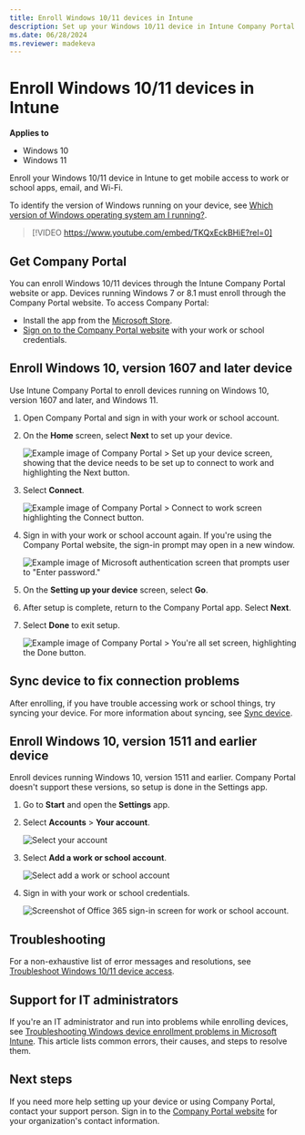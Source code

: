 ```yaml
---
title: Enroll Windows 10/11 devices in Intune
description: Set up your Windows 10/11 device in Intune Company Portal to get remote access to work or school.
ms.date: 06/28/2024
ms.reviewer: madekeva
---
```


# Enroll Windows 10/11 devices in Intune

**Applies to**
- Windows 10
- Windows 11

Enroll your Windows 10/11 device in Intune to get mobile access to work or school apps, email, and Wi-Fi.

To identify the version of Windows running on your device, see [Which version of Windows operating system am I running?](https://go.microsoft.com/fwlink/?linkid=2166188).
</br>
> [!VIDEO https://www.youtube.com/embed/TKQxEckBHiE?rel=0]

## Get Company Portal
You can enroll Windows 10/11 devices through the Intune Company Portal website or app. Devices running Windows 7 or 8.1 must enroll through the Company Portal website. To access Company Portal:

* Install the app from the [Microsoft Store](https://go.microsoft.com/fwlink/?linkid=2141417).
* [Sign on to the Company Portal website](https://go.microsoft.com/fwlink/?linkid=2010980) with your work or school credentials.

## Enroll Windows 10, version 1607 and later device
Use Intune Company Portal to enroll devices running on Windows 10, version 1607 and later, and Windows 11.
1. Open Company Portal and sign in with your work or school account.

2. On the **Home** screen, select **Next** to set up your device.

    ![Example image of Company Portal > Set up your device screen, showing that the device needs to be set up to connect to work and highlighting the Next button.](./media/enroll-windows-10-device/set-up-your-device-company-portal-2107.png)

3. Select **Connect**.

    ![Example image of Company Portal > Connect to work screen highlighting the Connect button.](./media/enroll-windows-10-device/connect-to-work-company-portal-2107.png)

4. Sign in with your work or school account again. If you're using the Company Portal website, the sign-in prompt may open in a new window.

    ![Example image of Microsoft authentication screen that prompts user to "Enter password."](./media/enroll-windows-10-device/enter-password-prompt-company-portal-2107.png)

5. On the **Setting up your device** screen, select **Go**.
6. After setup is complete, return to the Company Portal app. Select **Next**.
7. Select **Done** to exit setup.

    ![Example image of Company Portal > You're all set screen, highlighting the Done button.](./media/enroll-windows-10-device/youre-all-set-company-portal-2107.png)

## Sync device to fix connection problems

After enrolling, if you have trouble accessing work or school things, try syncing your device. For more information about syncing, see [Sync device](sync-your-device-manually-windows.md).

## Enroll Windows 10, version 1511 and earlier device
Enroll devices running Windows 10, version 1511 and earlier. Company Portal doesn't support these versions, so setup is done in the Settings app.

1. Go to **Start** and open the **Settings** app.

3. Select **Accounts** > **Your account**.


    ![Select your account](./media/enroll-windows-10-device/W10-enroll-2-accounts-your-account.png)

5. Select **Add a work or school account**.


    ![Select add a work or school account](./media/enroll-windows-10-device/w10-enroll-3-add-work-school-acct.png)

6. Sign in with your work or school credentials.


    ![Screenshot of Office 365 sign-in screen for work or school account.](./media/enroll-windows-10-device/W10-enroll-4-sign-in.png)


## Troubleshooting
For a non-exhaustive list of error messages and resolutions, see [Troubleshoot Windows 10/11 device access](troubleshoot-your-windows-10-device-windows.md).

## Support for IT administrators

If you're an IT administrator and run into problems while enrolling devices, see [Troubleshooting Windows device enrollment problems in Microsoft Intune](/troubleshoot/mem/intune/device-enrollment/troubleshoot-windows-enrollment-errors). This article lists common errors, their causes, and steps to resolve them.

## Next steps
If you need more help setting up your device or using Company Portal, contact your support person. Sign in to the [Company Portal website](https://go.microsoft.com/fwlink/?linkid=2010980) for your organization's contact information.



